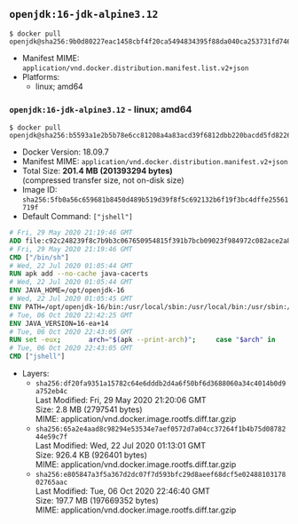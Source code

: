 ## `openjdk:16-jdk-alpine3.12`

```console
$ docker pull openjdk@sha256:9b0d80227eac1458cbf4f20ca5494834395f88da040ca253731fd74686dc4a9f
```

-	Manifest MIME: `application/vnd.docker.distribution.manifest.list.v2+json`
-	Platforms:
	-	linux; amd64

### `openjdk:16-jdk-alpine3.12` - linux; amd64

```console
$ docker pull openjdk@sha256:b5593a1e2b5b78e6cc81208a4a83acd39f6812dbb220bacdd5fd822602cd6abb
```

-	Docker Version: 18.09.7
-	Manifest MIME: `application/vnd.docker.distribution.manifest.v2+json`
-	Total Size: **201.4 MB (201393294 bytes)**  
	(compressed transfer size, not on-disk size)
-	Image ID: `sha256:5fb0a56c659681b8450d489b519d39f8f5c692132b6f19f3bc4dffe25561719f`
-	Default Command: `["jshell"]`

```dockerfile
# Fri, 29 May 2020 21:19:46 GMT
ADD file:c92c248239f8c7b9b3c067650954815f391b7bcb09023f984972c082ace2a8d0 in / 
# Fri, 29 May 2020 21:19:46 GMT
CMD ["/bin/sh"]
# Wed, 22 Jul 2020 01:05:44 GMT
RUN apk add --no-cache java-cacerts
# Wed, 22 Jul 2020 01:05:44 GMT
ENV JAVA_HOME=/opt/openjdk-16
# Wed, 22 Jul 2020 01:05:45 GMT
ENV PATH=/opt/openjdk-16/bin:/usr/local/sbin:/usr/local/bin:/usr/sbin:/usr/bin:/sbin:/bin
# Tue, 06 Oct 2020 22:42:25 GMT
ENV JAVA_VERSION=16-ea+14
# Tue, 06 Oct 2020 22:43:05 GMT
RUN set -eux; 		arch="$(apk --print-arch)"; 	case "$arch" in 		x86_64) 			downloadUrl=https://download.java.net/java/early_access/alpine/14/binaries/openjdk-16-ea+14_linux-x64-musl_bin.tar.gz; 			downloadSha256=6d6943f9c350ca20fd2892e024c363e538ab4a2c1aeaceeab4450a47cbaca54c; 			;; 		*) echo >&2 "error: unsupported architecture: '$arch'"; exit 1 ;; 	esac; 		wget -O openjdk.tgz "$downloadUrl"; 	echo "$downloadSha256 *openjdk.tgz" | sha256sum -c -; 		mkdir -p "$JAVA_HOME"; 	tar --extract 		--file openjdk.tgz 		--directory "$JAVA_HOME" 		--strip-components 1 		--no-same-owner 	; 	rm openjdk.tgz; 		rm -rf "$JAVA_HOME/lib/security/cacerts"; 	ln -sT /etc/ssl/certs/java/cacerts "$JAVA_HOME/lib/security/cacerts"; 		java -Xshare:dump; 		fileEncoding="$(echo 'System.out.println(System.getProperty("file.encoding"))' | jshell -s -)"; [ "$fileEncoding" = 'UTF-8' ]; rm -rf ~/.java; 	javac --version; 	java --version
# Tue, 06 Oct 2020 22:43:05 GMT
CMD ["jshell"]
```

-	Layers:
	-	`sha256:df20fa9351a15782c64e6dddb2d4a6f50bf6d3688060a34c4014b0d9a752eb4c`  
		Last Modified: Fri, 29 May 2020 21:20:06 GMT  
		Size: 2.8 MB (2797541 bytes)  
		MIME: application/vnd.docker.image.rootfs.diff.tar.gzip
	-	`sha256:65a2e4aad8c98294e53534e7aef0572d7a04cc37264f1b4b75d0878244e59c7f`  
		Last Modified: Wed, 22 Jul 2020 01:13:01 GMT  
		Size: 926.4 KB (926401 bytes)  
		MIME: application/vnd.docker.image.rootfs.diff.tar.gzip
	-	`sha256:e805847a3f5a367d2dc07f7d593bfc29d8aeef68dcf5e0248810317802765aac`  
		Last Modified: Tue, 06 Oct 2020 22:46:40 GMT  
		Size: 197.7 MB (197669352 bytes)  
		MIME: application/vnd.docker.image.rootfs.diff.tar.gzip
